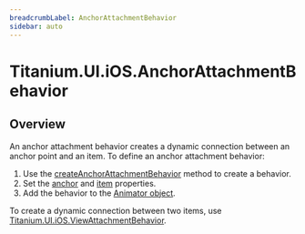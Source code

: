 ```yaml
---
breadcrumbLabel: AnchorAttachmentBehavior
sidebar: auto
---
```


# Titanium.UI.iOS.AnchorAttachmentBehavior

<ProxySummary/>

## Overview

An anchor attachment behavior creates a dynamic connection between an anchor point and an item.
To define an anchor attachment behavior:

  1. Use the [createAnchorAttachmentBehavior](Titanium.UI.iOS.createAnchorAttachmentBehavior) method to create a behavior.
  2. Set the [anchor](Titanium.UI.iOS.AnchorAttachmentBehavior.anchor) and
     [item](Titanium.UI.iOS.AnchorAttachmentBehavior.item) properties.
  3. Add the behavior to the [Animator object](Titanium.UI.iOS.Animator).

To create a dynamic connection between two items, use [Titanium.UI.iOS.ViewAttachmentBehavior](Titanium.UI.iOS.ViewAttachmentBehavior).

<ApiDocs/>
